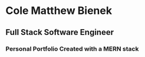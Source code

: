 # Cole Matthew Bienek

## Full Stack Software Engineer

### Personal Portfolio Created with a MERN stack
